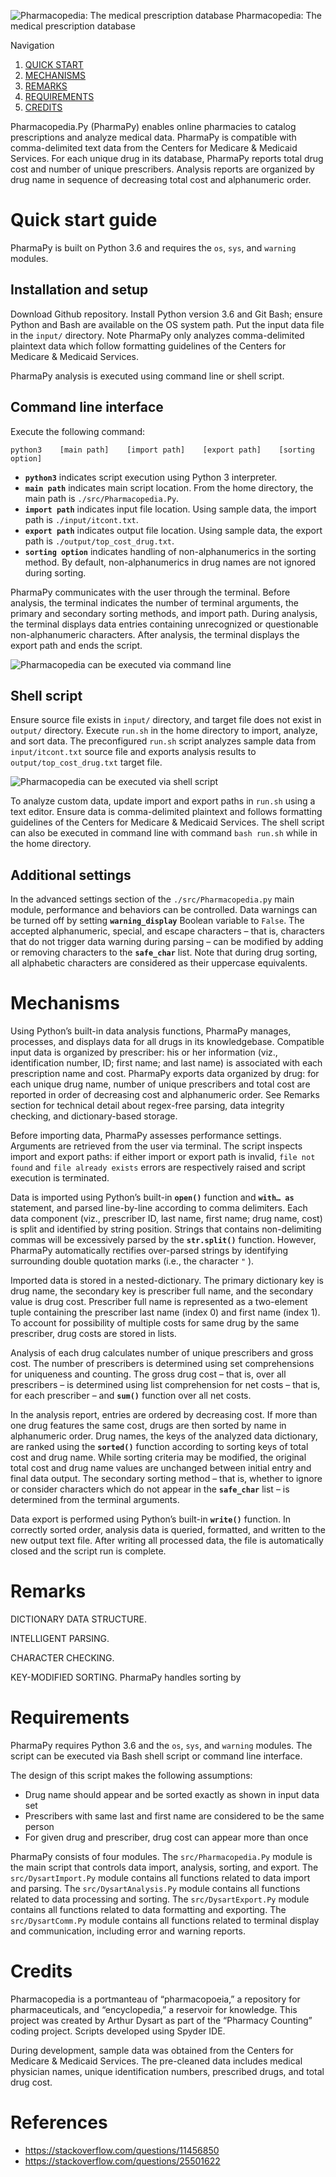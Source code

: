 ![Pharmacopedia: The medical prescription database](https://s3.amazonaws.com/arthur-dysart-github-media/pharmacopedia/pharmapy_logo.png)
Pharmacopedia: The medical prescription database

Navigation
1. [QUICK START](README.md#problem)
2. [MECHANISMS](README.md#input-dataset)
3. [REMARKS](README.md#instructions)
4. [REQUIREMENTS](README.md#output)
5. [CREDITS](README.md#tips-on-getting-an-interview)

Pharmacopedia.Py (PharmaPy) enables online pharmacies to catalog prescriptions and analyze medical data. PharmaPy is compatible with comma-delimited text data from the Centers for Medicare & Medicaid Services. For each unique drug in its database, PharmaPy reports total drug cost and number of unique prescribers. Analysis reports are organized by drug name in sequence of decreasing total cost and alphanumeric order.

# Quick start guide

PharmaPy is built on Python 3.6 and requires the `os`, `sys`, and `warning` modules.

## Installation and setup
Download Github repository. Install Python version 3.6 and Git Bash; ensure Python and Bash are available on the OS system path. Put the input data file in the `input/` directory. Note PharmaPy only analyzes comma-delimited plaintext data which follow formatting guidelines of the Centers for Medicare & Medicaid Services.

PharmaPy analysis is executed using command line or shell script.

## Command line interface
Execute the following command:

```
python3    [main path]    [import path]    [export path]    [sorting option]
```

- **`python3`** indicates script execution using Python 3 interpreter.
- **`main path`** indicates main script location. From the home directory, the main path is `./src/Pharmacopedia.Py`.
- **`import path`** indicates input file location. Using sample data, the import path is `./input/itcont.txt`.
- **`export path`** indicates output file location. Using sample data, the export path is `./output/top_cost_drug.txt`.
- **`sorting option`** indicates handling of non-alphanumerics in the sorting method. By default, non-alphanumerics in drug names are not ignored during sorting.

PharmaPy communicates with the user through the terminal.  Before analysis, the terminal indicates the number of terminal arguments, the primary and secondary sorting methods, and import path. During analysis, the terminal displays data entries containing unrecognized or questionable non-alphanumeric characters. After analysis, the terminal displays the export path and ends the script. 

![Pharmacopedia can be executed via command line](https://s3.amazonaws.com/arthur-dysart-github-media/pharmacopedia/cli_0.png)

## Shell script
Ensure source file exists in `input/` directory, and target file does not exist in `output/` directory. Execute `run.sh` in the home directory to import, analyze, and sort data. The preconfigured `run.sh` script analyzes sample data from `input/itcont.txt` source file and exports analysis results to `output/top_cost_drug.txt` target file.

![Pharmacopedia can be executed via shell script](https://s3.amazonaws.com/arthur-dysart-github-media/pharmacopedia/cli_0.png)

To analyze custom data, update import and export paths in `run.sh` using a text editor. Ensure data is comma-delimited plaintext and follows formatting guidelines of the Centers for Medicare & Medicaid Services. The shell script can also be executed in command line with command `bash run.sh` while in the home directory.

## Additional settings
In the advanced settings section of the `./src/Pharmacopedia.py` main module, performance and behaviors can be controlled. Data warnings can be turned off by setting **`warning_display`** Boolean variable to `False`. The accepted alphanumeric, special, and escape characters – that is, characters that do not trigger data warning during parsing – can be modified by adding or removing characters to the **`safe_char`** list. Note that during drug sorting, all alphabetic characters are considered as their uppercase equivalents.

# Mechanisms
Using Python’s built-in data analysis functions, PharmaPy manages, processes, and displays data for all drugs in its knowledgebase. Compatible input data is organized by prescriber: his or her information (viz., identification number, ID; first name; and last name) is associated with each prescription name and cost. PharmaPy exports data organized by drug: for each unique drug name, number of unique prescribers and total cost are reported in order of decreasing cost and alphanumeric order. See Remarks section for technical detail about regex-free parsing, data integrity checking, and dictionary-based storage.

Before importing data, PharmaPy assesses performance settings. Arguments are retrieved from the user via terminal. The script inspects import and export paths: if either import or export path is invalid, `file not found` and `file already exists` errors are respectively raised and script execution is terminated.

Data is imported using Python’s built-in **`open()`** function and **`with… as`** statement, and parsed line-by-line according to comma delimiters. Each data component (viz., prescriber ID, last name, first name; drug name, cost) is split and identified by string position. Strings that contains non-delimiting commas will be excessively parsed by the **`str.split()`** function. However, PharmaPy automatically rectifies over-parsed strings by identifying surrounding double quotation marks (i.e., the character `"` ).

Imported data is stored in a nested-dictionary. The primary dictionary key is drug name, the secondary key is prescriber full name, and the secondary value is drug cost. Prescriber full name is represented as a two-element tuple containing the prescriber last name (index 0) and first name (index 1). To account for possibility of multiple costs for same drug by the same prescriber, drug costs are stored in lists.

Analysis of each drug calculates number of unique prescribers and gross cost. The number of prescribers is determined using set comprehensions for uniqueness and counting. The gross drug cost – that is, over all prescribers – is determined using list comprehension for net costs – that is, for each prescriber – and **`sum()`** function over all net costs.

In the analysis report, entries are ordered by decreasing cost. If more than one drug features the same cost, drugs are then sorted by name in alphanumeric order. Drug names, the keys of the analyzed data dictionary, are ranked using the **`sorted()`** function according to sorting keys of total cost and drug name. While sorting criteria may be modified, the original total cost and drug name values are unchanged between initial entry and final data output. The secondary sorting method – that is, whether to ignore or consider characters which do not appear in the **`safe_char`** list – is determined from the terminal arguments.

Data export is performed using Python’s built-in **`write()`** function. In correctly sorted order, analysis data is queried, formatted, and written to the new output text file. After writing all processed data, the file is automatically closed and the script run is complete.

# Remarks
DICTIONARY DATA STRUCTURE.

INTELLIGENT PARSING.

CHARACTER CHECKING.

KEY-MODIFIED SORTING. PharmaPy handles sorting by 

# Requirements
PharmaPy requires Python 3.6 and the `os`, `sys`, and `warning` modules. The script can be executed via Bash shell script or command line interface.

The design of this script makes the following assumptions:
- Drug name should appear and be sorted exactly as shown in input data set
- Prescribers with same last and first name are considered to be the same person
- For given drug and prescriber, drug cost can appear more than once

PharmaPy consists of four modules. The `src/Pharmacopedia.Py` module is the main script that controls data import, analysis, sorting, and export. The `src/DysartImport.Py` module contains all functions related to data import and parsing. The `src/DysartAnalysis.Py` module contains all functions related to data processing and sorting. The `src/DysartExport.Py` module contains all functions related to data formatting and exporting. The `src/DysartComm.Py` module contains all functions related to terminal display and communication, including error and warning reports.

# Credits
Pharmacopedia is a portmanteau of “pharmacopoeia,” a repository for pharmaceuticals, and “encyclopedia,” a reservoir for knowledge. This project was created by Arthur Dysart as part of the “Pharmacy Counting” coding project. Scripts developed using Spyder IDE.

During development, sample data was obtained from the Centers for Medicare & Medicaid Services. The pre-cleaned data includes medical physician names, unique identification numbers, prescribed drugs, and total drug cost.

# References
- <a href="https://stackoverflow.com/questions/11456850">https://stackoverflow.com/questions/11456850</a>
- <a href="https://stackoverflow.com/questions/25501622">https://stackoverflow.com/questions/25501622</a>
